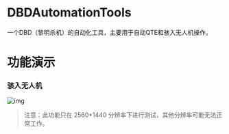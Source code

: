 # DBDAutomationTools
一个DBD（黎明杀机）的自动化工具，主要用于自动QTE和骇入无人机操作。

# 功能演示

### 骇入无人机
![img](https://github.com/user-attachments/assets/b0e614d3-ed61-4f3c-a62e-63b2b61b76ca)
> 注意：此功能只在 2560*1440 分辨率下进行测试，其他分辨率可能无法正常工作。
